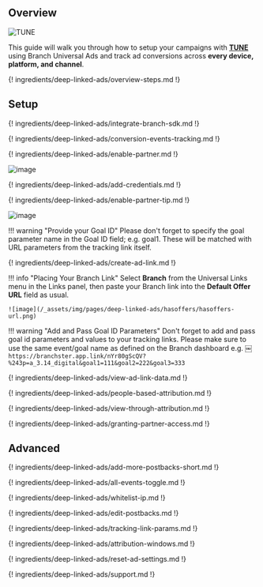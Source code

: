 ## Overview

![TUNE](https://cdn.branch.io/branch-assets/ad-partner-manager/154074090037072201/hasoffers-logo-home-1533748811344.png)

This guide will walk you through how to setup your campaigns with **[TUNE](http://hasoffers.com)** using Branch Universal Ads and track ad conversions across **every device, platform, and channel**.

{! ingredients/deep-linked-ads/overview-steps.md !}

## Setup

{! ingredients/deep-linked-ads/integrate-branch-sdk.md !}

{! ingredients/deep-linked-ads/conversion-events-tracking.md !}

{! ingredients/deep-linked-ads/enable-partner.md !}

![image](/_assets/img/pages/deep-linked-ads/hasoffers/hasoffers-enable.png)

{! ingredients/deep-linked-ads/add-credentials.md !}

{! ingredients/deep-linked-ads/enable-partner-tip.md !}

![image](/_assets/img/pages/deep-linked-ads/hasoffers/hasoffers-postbacks-goal-id.png)

!!! warning "Provide your Goal ID"
	Please don't forget to specify the goal parameter name in the Goal ID field; e.g. goal1. These will be matched with URL parameters from the tracking link itself.

{! ingredients/deep-linked-ads/create-ad-link.md !}

!!! info "Placing Your Branch Link"
	Select **Branch** from the Universal Links menu in the Links panel, then paste your Branch link into the **Default Offer URL** field as usual.

	![image](/_assets/img/pages/deep-linked-ads/hasoffers/hasoffers-url.png)

!!! warning "Add and Pass Goal ID Parameters"
	Don't forget to add and pass goal id parameters and values to your tracking links. Please make sure to use the same event/goal name as defined on the Branch dashboard e.g. ￼`https://branchster.app.link/nYr80gScQV?%243p=a_3.14_digital&goal1=111&goal2=222&goal3=333`

{! ingredients/deep-linked-ads/view-ad-link-data.md !}

{! ingredients/deep-linked-ads/people-based-attribution.md !}

{! ingredients/deep-linked-ads/view-through-attribution.md !}

{! ingredients/deep-linked-ads/granting-partner-access.md !}

## Advanced

{! ingredients/deep-linked-ads/add-more-postbacks-short.md !}

{! ingredients/deep-linked-ads/all-events-toggle.md !}

{! ingredients/deep-linked-ads/whitelist-ip.md !}

{! ingredients/deep-linked-ads/edit-postbacks.md !}

{! ingredients/deep-linked-ads/tracking-link-params.md !}

{! ingredients/deep-linked-ads/attribution-windows.md !}

{! ingredients/deep-linked-ads/reset-ad-settings.md !}

{! ingredients/deep-linked-ads/support.md !}
